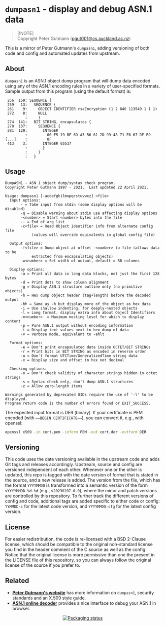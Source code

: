 # `dumpasn1` - display and debug ASN.1 data

> [!NOTE]\
> Copyright Peter Gutmann (<pgut001@cs.auckland.ac.nz>)

This is a mirror of Peter Gutmann's `dumpasn1`, adding versioning of both code and config
and automated updates from upstream.

## About

`dumpasn1` is an ASN.1 object dump program that will dump data encoded using any of the ASN.1 encoding
rules in a variety of user-specified formats. Sample output from this program (using the default format) is:

```
 256  159: SEQUENCE {
 259   13:   SEQUENCE {
 261    9:     OBJECT IDENTIFIER rsaEncryption (1 2 840 113549 1 1 1)
 272    0:     NULL
         :     }
 274  141:   BIT STRING, encapsulates {
 278  137:     SEQUENCE {
 281  129:       INTEGER
         :         00 E5 19 BF 6D A3 56 61 2D 99 48 71 F6 67 DE B9
[...]    :         8F
 413    3:       INTEGER 65537
         :       }
         :     }
         :   }
```

## Usage

```
DumpASN1 - ASN.1 object dump/syntax check program.
Copyright Peter Gutmann 1997 - 2021.  Last updated 22 April 2021.

Usage: dumpasn1 [-acdefghilmopqrstuvwxz] <file>
  Input options:
       - = Take input from stdin (some display options will be disabled)
       -q = Disable warning about stdin use affecting display options
       -<number> = Start <number> bytes into the file
       -- = End of arg list
       -c<file> = Read Object Identifier info from alternate config file
            (values will override equivalents in global config file)

  Output options:
       -f<file> = Dump object at offset -<number> to file (allows data to be
            extracted from encapsulating objects)
       -w<number> = Set width of output, default = 80 columns

  Display options:
       -a = Print all data in long data blocks, not just the first 128 bytes
       -d = Print dots to show column alignment
       -g = Display ASN.1 structure outline only (no primitive objects)
       -h = Hex dump object header (tag+length) before the decoded output
       -hh = Same as -h but display more of the object as hex data
       -i = Use shallow indenting, for deeply-nested objects
       -l = Long format, display extra info about Object Identifiers
       -m<number>  = Maximum nesting level for which to display content
       -p = Pure ASN.1 output without encoding information
       -t = Display text values next to hex dump of data
       -v = Verbose mode, equivalent to -ahlt

  Format options:
       -e = Don't print encapsulated data inside OCTET/BIT STRINGs
       -r = Print bits in BIT STRING as encoded in reverse order
       -u = Don't format UTCTime/GeneralizedTime string data
       -x = Display size and offset in hex not decimal

  Checking options:
       -o = Don't check validity of character strings hidden in octet strings
       -s = Syntax check only, don't dump ASN.1 structures
       -z = Allow zero-length items

Warnings generated by deprecated OIDs require the use of '-l' to be displayed.
Program return code is the number of errors found or EXIT_SUCCESS.
```

The expected input format is DER (binary). If your certificate is PEM encoded (with `—–BEGIN CERTIFICATE—–`),
you can convert it, e.g., with openssl:

```sh
openssl x509 -in cert.pem -inform PEM -out cert.der -outform DER
```

## Versioning

This code uses the date versioning available in the upstream code and adds Git tags and releases
accordingly. Upstream, source and config are versioned independent of each other. Whenever one or
the other is updated, this repo is tagged with the date version of format that is stated in
the source, and a new release is added. The version from the file, which has the format `YYYYMMDD`
is transformed into a semantic version of the form `vYYYYMMDD.%d.%d` (e.g., `v20230207.0.0`), where
the minor and patch versions are controlled by this repository. To further track the different versions
of config and code, additional tags are added specific to either code or config: `YYMMDD-c` for the
latest code version, and `YYYYMMDD-cfg` for the latest config version.

## License

For easier redistribution, the code is re-licensed with a BSD 2-Clause license, which should
be compatible to the original non-standard license you find in the header comment of the C source as well
as the config. Notice that the original license is more permissive than one the present in the LICENSE file of
this repository, so you can always follow the original license of the source if you prefer to.

## Related

- [**Peter Gutmann's website**](https://www.cs.auckland.ac.nz/~pgut001/#standards) has more information on `dumpasn1`,
     security standards and an X.509 style guide.
- [**ASN.1 online decoder**](http://lapo.it/asn1js/) provides a nice interface to debug your ASN.1 in browser.

<p align="center">
<a href="https://repology.org/project/dumpasn1/versions">
<img src="https://repology.org/badge/vertical-allrepos/dumpasn1.svg?columns=4" alt="Packaging status">
</a>
</p>
